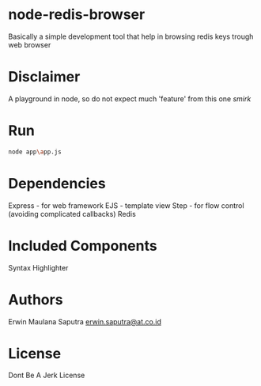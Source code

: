 node-redis-browser
==================

Basically a simple development tool that help in browsing redis keys trough web browser

# Disclaimer
A playground in node, so do not expect much 'feature' from this one *smirk*

# Run
```bash
node app\app.js
```

# Dependencies
Express - for web framework
EJS     - template view
Step    - for flow control (avoiding complicated callbacks)
Redis   

# Included Components
Syntax Highlighter

# Authors
Erwin Maulana Saputra <erwin.saputra@at.co.id>

# License
Dont Be A Jerk License
